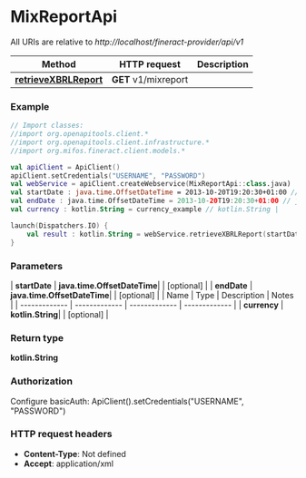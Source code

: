 # MixReportApi

All URIs are relative to *http://localhost/fineract-provider/api/v1*

| Method | HTTP request | Description |
| ------------- | ------------- | ------------- |
| [**retrieveXBRLReport**](MixReportApi.md#retrieveXBRLReport) | **GET** v1/mixreport |  |





### Example
```kotlin
// Import classes:
//import org.openapitools.client.*
//import org.openapitools.client.infrastructure.*
//import org.mifos.fineract.client.models.*

val apiClient = ApiClient()
apiClient.setCredentials("USERNAME", "PASSWORD")
val webService = apiClient.createWebservice(MixReportApi::class.java)
val startDate : java.time.OffsetDateTime = 2013-10-20T19:20:30+01:00 // java.time.OffsetDateTime | 
val endDate : java.time.OffsetDateTime = 2013-10-20T19:20:30+01:00 // java.time.OffsetDateTime | 
val currency : kotlin.String = currency_example // kotlin.String | 

launch(Dispatchers.IO) {
    val result : kotlin.String = webService.retrieveXBRLReport(startDate, endDate, currency)
}
```

### Parameters
| **startDate** | **java.time.OffsetDateTime**|  | [optional] |
| **endDate** | **java.time.OffsetDateTime**|  | [optional] |
| Name | Type | Description  | Notes |
| ------------- | ------------- | ------------- | ------------- |
| **currency** | **kotlin.String**|  | [optional] |

### Return type

**kotlin.String**

### Authorization


Configure basicAuth:
    ApiClient().setCredentials("USERNAME", "PASSWORD")

### HTTP request headers

 - **Content-Type**: Not defined
 - **Accept**: application/xml

